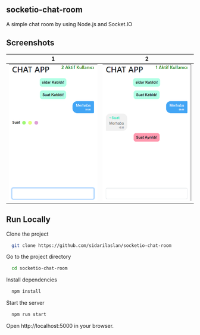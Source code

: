 
## socketio-chat-room
 A simple chat room by using Node.js and Socket.IO


## Screenshots



1             |  2
:-------------------------:|:-------------------------:
| ![chat screenshots 1](screenshots/ss-1.png) | ![chat screenshots 2](screenshots/ss-2.png) |

## Run Locally

Clone the project

```bash
  git clone https://github.com/sidarilaslan/socketio-chat-room
```

Go to the project directory

```bash
  cd socketio-chat-room
```

Install dependencies

```bash
  npm install
```

Start the server

```bash
  npm run start
```
Open http://localhost:5000 in your browser.